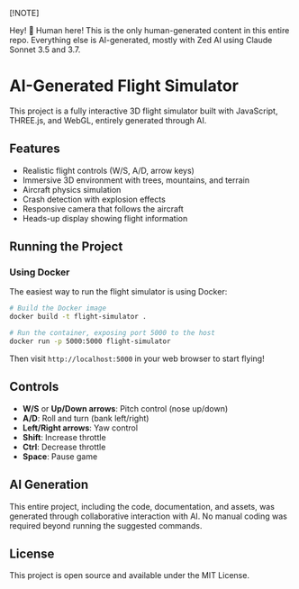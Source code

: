 [!NOTE]

Hey! 👋 Human here!  This is the only human-generated content in this entire repo. Everything else is AI-generated, mostly with Zed AI using Claude Sonnet 3.5 and 3.7.


# AI-Generated Flight Simulator

This project is a fully interactive 3D flight simulator built with JavaScript, THREE.js, and WebGL, entirely generated through AI.

## Features

- Realistic flight controls (W/S, A/D, arrow keys)
- Immersive 3D environment with trees, mountains, and terrain
- Aircraft physics simulation
- Crash detection with explosion effects
- Responsive camera that follows the aircraft
- Heads-up display showing flight information

## Running the Project

### Using Docker

The easiest way to run the flight simulator is using Docker:

```bash
# Build the Docker image
docker build -t flight-simulator .

# Run the container, exposing port 5000 to the host
docker run -p 5000:5000 flight-simulator
```

Then visit `http://localhost:5000` in your web browser to start flying!


## Controls

- **W/S** or **Up/Down arrows**: Pitch control (nose up/down)
- **A/D**: Roll and turn (bank left/right)
- **Left/Right arrows**: Yaw control
- **Shift**: Increase throttle
- **Ctrl**: Decrease throttle
- **Space**: Pause game

## AI Generation

This entire project, including the code, documentation, and assets, was generated through collaborative interaction with AI. No manual coding was required beyond running the suggested commands.

## License

This project is open source and available under the MIT License.
```
